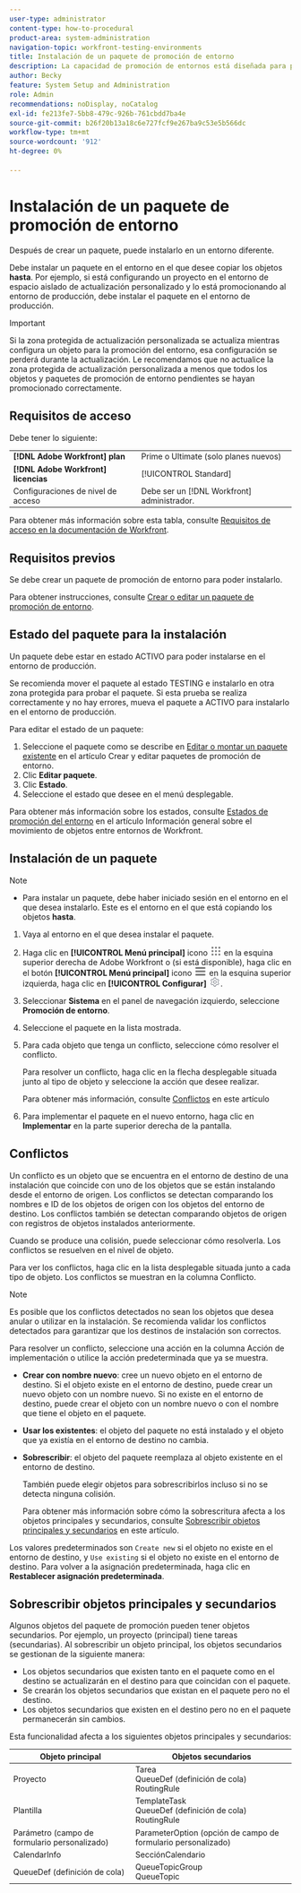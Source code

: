 ```yaml
---
user-type: administrator
content-type: how-to-procedural
product-area: system-administration
navigation-topic: workfront-testing-environments
title: Instalación de un paquete de promoción de entorno
description: La capacidad de promoción de entornos está diseñada para proporcionar la capacidad de mover objetos relacionados con la configuración de un entorno a otro. Obtenga información sobre cómo instalar un paquete de promoción de entorno en un entorno de destino.
author: Becky
feature: System Setup and Administration
role: Admin
recommendations: noDisplay, noCatalog
exl-id: fe213fe7-5bb8-479c-926b-761cbdd7ba4e
source-git-commit: b26f20b13a18c6e727fcf9e267ba9c53e5b566dc
workflow-type: tm+mt
source-wordcount: '912'
ht-degree: 0%

---
```


# Instalación de un paquete de promoción de entorno

Después de crear un paquete, puede instalarlo en un entorno diferente.

Debe instalar un paquete en el entorno en el que desee copiar los objetos **hasta**. Por ejemplo, si está configurando un proyecto en el entorno de espacio aislado de actualización personalizado y lo está promocionando al entorno de producción, debe instalar el paquete en el entorno de producción.

>[!IMPORTANT]
>
>Si la zona protegida de actualización personalizada se actualiza mientras configura un objeto para la promoción del entorno, esa configuración se perderá durante la actualización. Le recomendamos que no actualice la zona protegida de actualización personalizada a menos que todos los objetos y paquetes de promoción de entorno pendientes se hayan promocionado correctamente.

## Requisitos de acceso

Debe tener lo siguiente:

<table>
  <tr>
   <td><strong>[!DNL Adobe Workfront] plan</strong>
   </td>
   <td> Prime o Ultimate (solo planes nuevos)
   </td>
  </tr>
  <tr>
   <td><strong>[!DNL Adobe Workfront] licencias</strong>
   </td>
   <td> [!UICONTROL Standard]
   </td>
  </tr>
   <tr>
   <td>Configuraciones de nivel de acceso
   </td>
   <td>Debe ser un [!DNL Workfront] administrador.
   </td>
  </tr>
</table>

Para obtener más información sobre esta tabla, consulte [Requisitos de acceso en la documentación de Workfront](/help/quicksilver/administration-and-setup/add-users/access-levels-and-object-permissions/access-level-requirements-in-documentation.md).

## Requisitos previos

Se debe crear un paquete de promoción de entorno para poder instalarlo.

Para obtener instrucciones, consulte [Crear o editar un paquete de promoción de entorno](/help/quicksilver/administration-and-setup/set-up-workfront/workfront-testing-environments/environment-promotion-create-package.md).

## Estado del paquete para la instalación

Un paquete debe estar en estado ACTIVO para poder instalarse en el entorno de producción.

Se recomienda mover el paquete al estado TESTING e instalarlo en otra zona protegida para probar el paquete.  Si esta prueba se realiza correctamente y no hay errores, mueva el paquete a ACTIVO para instalarlo en el entorno de producción.

Para editar el estado de un paquete:

1. Seleccione el paquete como se describe en  [Editar o montar un paquete existente](/help/quicksilver/administration-and-setup/set-up-workfront/workfront-testing-environments/environment-promotion-create-package.md#create-or-edit-an-environment-promotion-package) en el artículo Crear y editar paquetes de promoción de entorno.
1. Clic **Editar paquete**.
1. Clic **Estado**.
1. Seleccione el estado que desee en el menú desplegable.

Para obtener más información sobre los estados, consulte [Estados de promoción del entorno](/help/quicksilver/administration-and-setup/set-up-workfront/workfront-testing-environments/environment-promotion-in-wf.md#environment-promotion-statuses) en el artículo Información general sobre el movimiento de objetos entre entornos de Workfront.

## Instalación de un paquete

>[!NOTE]
>
>* Para instalar un paquete, debe haber iniciado sesión en el entorno en el que desea instalarlo. Este es el entorno en el que está copiando los objetos **hasta**.

1. Vaya al entorno en el que desea instalar el paquete.
1. Haga clic en **[!UICONTROL Menú principal]** icono ![Menú principal](/help/_includes/assets/main-menu-icon.png) en la esquina superior derecha de Adobe Workfront o (si está disponible), haga clic en el botón **[!UICONTROL Menú principal]** icono ![Menú principal](/help/_includes/assets/main-menu-icon-left-nav.png) en la esquina superior izquierda, haga clic en **[!UICONTROL Configurar]** ![Icono de configuración](/help/_includes/assets/gear-icon-setup.png).
1. Seleccionar **Sistema** en el panel de navegación izquierdo, seleccione **Promoción de entorno**.
1. Seleccione el paquete en la lista mostrada.
1. Para cada objeto que tenga un conflicto, seleccione cómo resolver el conflicto.

   Para resolver un conflicto, haga clic en la flecha desplegable situada junto al tipo de objeto y seleccione la acción que desee realizar.

   Para obtener más información, consulte [Conflictos](#collisions) en este artículo
1. Para implementar el paquete en el nuevo entorno, haga clic en **Implementar** en la parte superior derecha de la pantalla.

## Conflictos

Un conflicto es un objeto que se encuentra en el entorno de destino de una instalación que coincide con uno de los objetos que se están instalando desde el entorno de origen. Los conflictos se detectan comparando los nombres e ID de los objetos de origen con los objetos del entorno de destino. Los conflictos también se detectan comparando objetos de origen con registros de objetos instalados anteriormente.

Cuando se produce una colisión, puede seleccionar cómo resolverla. Los conflictos se resuelven en el nivel de objeto.

Para ver los conflictos, haga clic en la lista desplegable situada junto a cada tipo de objeto. Los conflictos se muestran en la columna Conflicto.

>[!NOTE]
>
>Es posible que los conflictos detectados no sean los objetos que desea anular o utilizar en la instalación. Se recomienda validar los conflictos detectados para garantizar que los destinos de instalación son correctos.

Para resolver un conflicto, seleccione una acción en la columna Acción de implementación o utilice la acción predeterminada que ya se muestra.

* **Crear con nombre nuevo**: cree un nuevo objeto en el entorno de destino. Si el objeto existe en el entorno de destino, puede crear un nuevo objeto con un nombre nuevo. Si no existe en el entorno de destino, puede crear el objeto con un nombre nuevo o con el nombre que tiene el objeto en el paquete.
* **Usar los existentes**: el objeto del paquete no está instalado y el objeto que ya existía en el entorno de destino no cambia.
* **Sobrescribir**: el objeto del paquete reemplaza al objeto existente en el entorno de destino.

  También puede elegir objetos para sobrescribirlos incluso si no se detecta ninguna colisión.

  Para obtener más información sobre cómo la sobrescritura afecta a los objetos principales y secundarios, consulte [Sobrescribir objetos principales y secundarios](#overwriting-parent-and-child-objects) en este artículo.
<!--
* Do not use: The object in the package is not installed in the target environment. If you select Do not use, an error message will appear detailing how this choice will affect other objects or fields.
-->

Los valores predeterminados son `Create new` si el objeto no existe en el entorno de destino, y `Use existing` si el objeto no existe en el entorno de destino. Para volver a la asignación predeterminada, haga clic en **Restablecer asignación predeterminada**.

## Sobrescribir objetos principales y secundarios

Algunos objetos del paquete de promoción pueden tener objetos secundarios. Por ejemplo, un proyecto (principal) tiene tareas (secundarias). Al sobrescribir un objeto principal, los objetos secundarios se gestionan de la siguiente manera:

* Los objetos secundarios que existen tanto en el paquete como en el destino se actualizarán en el destino para que coincidan con el paquete.
* Se crearán los objetos secundarios que existan en el paquete pero no el destino.
* Los objetos secundarios que existen en el destino pero no en el paquete permanecerán sin cambios.

Esta funcionalidad afecta a los siguientes objetos principales y secundarios:

| Objeto principal | Objetos secundarios |
|---|---|
| Proyecto | Tarea<br>QueueDef (definición de cola)<br>RoutingRule |
| Plantilla | TemplateTask<br>QueueDef (definición de cola)<br>RoutingRule |
| Parámetro (campo de formulario personalizado) | ParameterOption (opción de campo de formulario personalizado) |
| CalendarInfo | SecciónCalendario |
| QueueDef (definición de cola) | QueueTopicGroup<br>QueueTopic |

